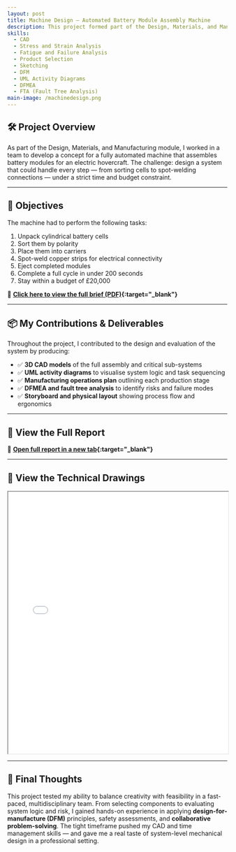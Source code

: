 ```yaml
---
layout: post
title: Machine Design – Automated Battery Module Assembly Machine
description: This project formed part of the Design, Materials, and Manufacturing module and involved designing a fully automated machine to assemble battery modules for use in electric hovercrafts.
skills: 
  - CAD
  - Stress and Strain Analysis
  - Fatigue and Failure Analysis
  - Product Selection
  - Sketching
  - DFM
  - UML Activity Diagrams
  - DFMEA
  - FTA (Fault Tree Analysis)
main-image: /machinedesign.png
---
```


## 🛠️ Project Overview

As part of the Design, Materials, and Manufacturing module, I worked in a team to develop a concept for a fully automated machine that assembles battery modules for an electric hovercraft. The challenge: design a system that could handle every step — from sorting cells to spot-welding connections — under a strict time and budget constraint.

---

## 🎯 Objectives

The machine had to perform the following tasks:
1. Unpack cylindrical battery cells  
2. Sort them by polarity  
3. Place them into carriers  
4. Spot-weld copper strips for electrical connectivity  
5. Eject completed modules  
6. Complete a full cycle in under 200 seconds  
7. Stay within a budget of £20,000  

📄 **[Click here to view the full brief (PDF)](/assets/documents/machinedesignbrief.pdf){:target="_blank"}**

---

## 📦 My Contributions & Deliverables

Throughout the project, I contributed to the design and evaluation of the system by producing:

- ✅ **3D CAD models** of the full assembly and critical sub-systems  
- ✅ **UML activity diagrams** to visualise system logic and task sequencing  
- ✅ **Manufacturing operations plan** outlining each production stage  
- ✅ **DFMEA and fault tree analysis** to identify risks and failure modes  
- ✅ **Storyboard and physical layout** showing process flow and ergonomics  

---

## 📘 View the Full Report  
📄 **[Open full report in a new tab](/assets/documents/machine_design_report.pdf){:target="_blank"}**

---

## 📐 View the Technical Drawings  
<iframe src="/assets/documents/machine_design_drawings.pdf" width="100%" height="600"></iframe>

---

## 💬 Final Thoughts

This project tested my ability to balance creativity with feasibility in a fast-paced, multidisciplinary team. From selecting components to evaluating system logic and risk, I gained hands-on experience in applying **design-for-manufacture (DFM)** principles, safety assessments, and **collaborative problem-solving**. The tight timeframe pushed my CAD and time management skills — and gave me a real taste of system-level mechanical design in a professional setting.


